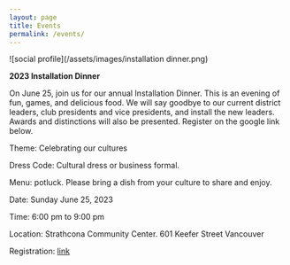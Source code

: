 ```yaml
---
layout: page
title: Events
permalink: /events/
---
```


![social profile](/assets/images/installation dinner.png)

**2023 Installation Dinner**

On June 25, join us for our annual Installation Dinner. This is an evening of fun, games, and delicious food. We will say goodbye to our current district leaders, club presidents and vice presidents, and install the new leaders. Awards and distinctions will also be presented. Register on the google link below.

Theme: Celebrating our cultures

Dress Code: Cultural dress or business formal.

Menu: potluck. Please bring a dish from your culture to share and enjoy.

Date: Sunday June 25, 2023

Time: 6:00 pm to 9:00 pm

Location: Strathcona Community Center. 601 Keefer Street Vancouver

Registration:
[link]([https://docs.google.com/forms/d/e/1FAIpQLSdOLpOdvHloAVgx2L-rwyV_YEN4Z5lC5Zhy_ey6nMp_m1tGdA/viewform?usp=sf_link) 


